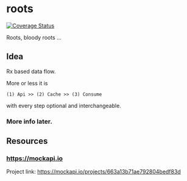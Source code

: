 # roots

[![Coverage Status](https://coveralls.io/repos/github/ranapat/roots/badge.svg?branch=main)](https://coveralls.io/github/ranapat/roots?branch=main)

Roots, bloody roots ...

## Idea

Rx based data flow.

More or less it is

```
(1) Api >> (2) Cache >> (3) Consume
```

with every step optional and interchangeable.

### More info later.

## Resources

### https://mockapi.io

Project link: https://mockapi.io/projects/663a13b71ae792804bedf83d